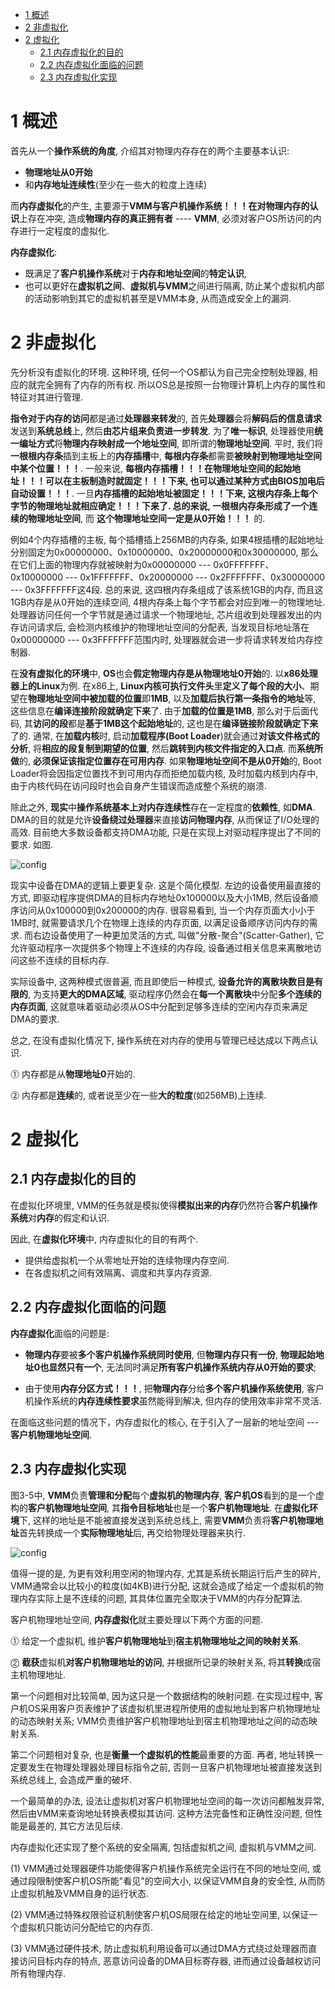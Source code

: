 
<!-- @import "[TOC]" {cmd="toc" depthFrom=1 depthTo=6 orderedList=false} -->

<!-- code_chunk_output -->

- [ 1 概述](#1-概述)
- [ 2 非虚拟化](#2-非虚拟化)
- [ 2 虚拟化](#2-虚拟化)
  - [ 2.1 内存虚拟化的目的](#21-内存虚拟化的目的)
  - [ 2.2 内存虚拟化面临的问题](#22-内存虚拟化面临的问题)
  - [ 2.3 内存虚拟化实现](#23-内存虚拟化实现)

<!-- /code_chunk_output -->

# 1 概述

首先从一个**操作系统的角度**, 介绍其对物理内存存在的两个主要基本认识: 

- **物理地址从0开始**
- 和**内存地址连续性**(至少在一些大的粒度上连续)

而**内存虚拟化**的产生, 主要源于**VMM与客户机操作系统！！！**在**对物理内存的认识**上存在冲突, 造成**物理内存的真正拥有者** \-\-\-\- **VMM**, 必须对客户OS所访问的内存进行一定程度的虚拟化. 

**内存虚拟化**:

- 既满足了**客户机操作系统**对于**内存和地址空间**的**特定认识**, 
- 也可以更好在**虚拟机之间**、**虚拟机与VMM**之间进行隔离, 防止某个虚拟机内部的活动影响到其它的虚拟机甚至是VMM本身, 从而造成安全上的漏洞.

# 2 非虚拟化

先分析没有虚拟化的环境. 这种环境, 任何一个OS都认为自己完全控制处理器, 相应的就完全拥有了内存的所有权. 所以OS总是按照一台物理计算机上内存的属性和特征对其进行管理.

**指令对于内存的访问**都是通过**处理器来转发**的, 首先**处理器**会将**解码后的信息请求**发送到**系统总线**上, 然后**由芯片组来负责进一步转发**. 为了**唯一标识**, 处理器使用**统一编址方式**将**物理内存映射成一个地址空间**, 即所谓的**物理地址空间**. 平时, 我们将**一根根内存条**插到主板上的**内存插槽**中, **每根内存条**都需要**被映射到物理地址空间中某个位置！！！**. 一般来说, **每根内存插槽！！！**在**物理地址空间的起始地址！！！**可以在**主板制造时就固定！！！**下来, 也可以通过某种方式由**BIOS加电后自动设置！！！**. 一旦**内存插槽的起始地址被固定！！！**下来, 这根内存条上**每个字节的物理地址就相应确定！！！**下来了. 总的来说, **一根根内存条**形成了一个**连续的物理地址空间**, 而 **这个物理地址空间一定是从0开始！！！** 的.

例如4个内存插槽的主板, 每个插槽插上256MB的内存条, 如果4根插槽的起始地址分别固定为0x00000000、0x10000000、0x20000000和0x30000000, 那么在它们上面的物理内存就被映射为0x00000000 --- 0x0FFFFFFF、0x10000000 --- 0x1FFFFFFF、0x20000000 --- 0x2FFFFFFF、0x30000000 --- 0x3FFFFFFF这4段. 总的来说, 这四根内存条组成了该系统1GB的内存, 而且这1GB内存是从0开始的连续空间, 4根内存条上每个字节都会对应到唯一的物理地址. 处理器访问任何一个字节就是通过请求一个物理地址, 芯片组收到处理器发出的内存访问请求后, 会检测内核维护的物理地址空间的分配表, 当发现目标地址落在0x00000000 --- 0x3FFFFFFF范围内时, 处理器就会进一步将请求转发给内存控制器.

在**没有虚拟化的环境**中, **OS**也会**假定物理内存是从物理地址0开始**的. 以**x86处理器上的Linux**为例. 在x86上, **Linux内核可执行文件头**里**定义了每个段的大小**、期望在**物理地址空间中被加载的位置**即**1MB**, 以及**加载后执行第一条指令的地址**等, 这些信息在**编译连接阶段就确定下来**了. 由于**加载的位置是1MB**, 那么对于后面代码, 其**访问的段**都是**基于1MB这个起始地址**的, 这也是在**编译链接阶段就确定下来**了的. 通常, 在**加载内核**时, 启动**加载程序(Boot Loader**)就会通过**对该文件格式的分析**, 将**相应的段复制到期望的位置**, 然后**跳转到内核文件指定的入口点**. 而**系统所做**的, **必须保证该指定位置存在可用内存**. 如果**物理地址空间不是从0开始**的, Boot Loader将会因指定位置找不到可用内存而拒绝加载内核, 及时加载内核到内存中, 由于内核代码在访问段时也会自身产生错误而造成整个系统的崩溃.

除此之外, **现实**中**操作系统基本上对内存连续性**存在一定程度的**依赖性**, 如**DMA**. DMA的目的就是允许**设备绕过处理器**来直接**访问物理内存**, 从而保证了I/O处理的高效. 目前绝大多数设备都支持DMA功能, 只是在实现上对驱动程序提出了不同的要求. 如图.

![config](./images/4.png)

现实中设备在DMA的逻辑上要更复杂. 这是个简化模型. 左边的设备使用最直接的方式, 即驱动程序提供DMA的目标内存地址0x100000以及大小1MB, 然后设备顺序访问从0x100000到0x200000的内存. 很容易看到, 当一个内存页面大小小于1MB时, 就需要请求几个在物理上连续的内存页面, 以满足设备顺序访问内存的需求. 而右边设备使用了一种更加灵活的方式, 叫做"分散\-聚合"(Scatter\-Gather), 它允许驱动程序一次提供多个物理上不连续的内存段, 设备通过相关信息来离散地访问这些不连续的目标内存.

实际设备中, 这两种模式很普遍, 而且即使后一种模式, **设备允许的离散块数目是有限的**, 为支持**更大的DMA区域**, 驱动程序仍然会在**每一个离散块**中分配**多个连续的内存页面**, 这就意味着驱动必须从OS中分配到足够多连续的空闲内存页来满足DMA的要求.

总之, 在没有虚拟化情况下, 操作系统在对内存的使用与管理已经达成以下两点认识.

⓵ 内存都是从**物理地址0**开始的.

⓶ 内存都是**连续**的, 或者说至少在一些**大的粒度**(如256MB)上连续.

# 2 虚拟化

## 2.1 内存虚拟化的目的

在虚拟化环境里, VMM的任务就是模拟使得**模拟出来的内存**仍然符合**客户机操作系统**对**内存**的假定和认识.

因此, 在**虚拟化环境**中, 内存虚拟化的目的有两个.

- 提供给虚拟机一个从零地址开始的连续物理内存空间.
- 在各虚拟机之间有效隔离、调度和共享内存资源.

## 2.2 内存虚拟化面临的问题

**内存虚拟化**面临的问题是: 

- **物理内存**要被**多个客户机操作系统同时使用**, 但**物理内存只有一份**, **物理起始地址0也显然只有一个**, 无法同时满足**所有客户机操作系统内存从0开始的要求**; 

- 由于使用**内存分区方式！！！**, 把**物理内存**分给**多个客户机操作系统使用**, 客户机操作系统的**内存连续性要求**虽然能得到解决, 但内存的使用效率非常不灵活. 

在面临这些问题的情况下，内存虚拟化的核心, 在于引入了一层新的地址空间 --- **客户机物理地址空间**.

## 2.3 内存虚拟化实现

图3\-5中, **VMM**负责**管理和分配**每个**虚拟机的物理内存**, **客户机OS**看到的是一个虚构的**客户机物理地址空间**, 其**指令目标地址**也是一个**客户机物理地址**. 在**虚拟化环境**下, 这样的地址是不能被直接发送到系统总线上, 需要**VMM**负责将**客户机物理地址**首先转换成一个**实际物理地址**后, 再交给物理处理器来执行.

![config](./images/5.png)

值得一提的是, 为更有效利用空闲的物理内存, 尤其是系统长期运行后产生的碎片, VMM通常会以比较小的粒度(如4KB)进行分配, 这就会造成了给定一个虚拟机的物理内存实际上是不连续的问题, 其具体位置完全取决于VMM的内存分配算法.

客户机物理地址空间, **内存虚拟化**就主要处理以下两个方面的问题.

⓵ 给定一个虚拟机, 维护**客户机物理地址**到**宿主机物理地址之间的映射关系**.

⓶ **截获**虚拟机**对客户机物理地址的访问**, 并根据所记录的映射关系, 将其**转换**成宿主机物理地址.

第一个问题相对比较简单, 因为这只是一个数据结构的映射问题. 在实现过程中, 客户机OS采用客户页表维护了该虚拟机里进程所使用的虚拟地址到客户机物理地址的动态映射关系; VMM负责维护客户机物理地址到宿主机物理地址之间的动态映射关系.

第二个问题相对复杂, 也是**衡量一个虚拟机的性能**最重要的方面. 再者, 地址转换一定要发生在物理处理器处理目标指令之前, 否则一旦客户机物理地址被直接发送到系统总线上, 会造成严重的破坏.

一个最简单的办法, 设法让虚拟机对客户机物理地址空间的每一次访问都触发异常, 然后由VMM来查询地址转换表模拟其访问. 这种方法完备性和正确性没问题, 但性能是最差的, 其它方法见后续.

内存虚拟化还实现了整个系统的安全隔离, 包括虚拟机之间, 虚拟机与VMM之间.

(1) VMM通过处理器硬件功能使得客户机操作系统完全运行在不同的地址空间, 或通过段限制使客户机OS所能"看见"的空间大小, 以保证VMM自身的安全性, 从而防止虚拟机触及VMM自身的运行状态.

(2) VMM通过特殊权限验证机制使客户机OS局限在给定的地址空间里, 以保证一个虚拟机只能访问分配给它的内存页.

(3) VMM通过硬件技术, 防止虚拟机利用设备可以通过DMA方式绕过处理器而直接访问目标内存的特点, 恶意访问设备的DMA目标寄存器, 进而通过设备越权访问所有物理内存.